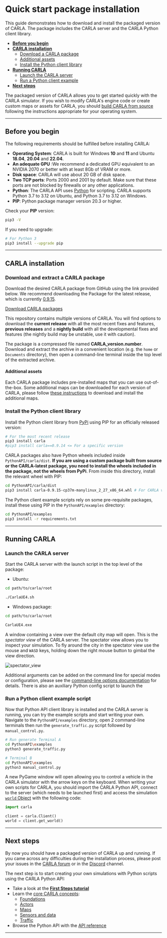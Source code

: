 # Quick start package installation

This guide demonstrates how to download and install the packaged version of CARLA. The package includes the CARLA server and the CARLA Python client library.

* __[Before you begin](#before-you-begin)__  
* __[CARLA installation](#carla-installation)__  
    * [Download a CARLA package](#download-and-extract-a-carla-package)
    * [Additional assets](#additional-assets)
    * [Install the Python client library](#install-the-python-client-library)
* __[Running CARLA](#running-carla)__ 
    * [Launch the CARLA server](#launch-the-carla-server)
    * [Run a Python client example](#run-a-python-client-example-script) 
* __[Next steps](#next-steps)__ 

The packaged version of CARLA allows you to get started quickly with the CARLA simulator. If you wish to modify CARLA's engine code or create custom maps or assets for CARLA, you should [build CARLA from source](build_carla.md) following the instructions appropriate for your operating system.

---
## Before you begin

The following requirements should be fulfilled before installing CARLA:

* __Operating System__: CARLA is built for Windows **10** and **11** and Ubuntu **18.04**, **20.04** and **22.04**. 
* __An adequate GPU__ :We recommend a dedicated GPU equivalent to an NVIDIA 2070 or better with at least 8Gb of VRAM or more.
* __Disk space__: CARLA will use about 20 GB of disk space.
* __Two TCP ports__: Ports 2000 and 2001 by default. Make sure that these ports are not blocked by firewalls or any other applications.
* __Python__: The CARLA API uses [Python]((https://www.python.org/downloads/)) for scripting. CARLA supports Python 3.7 to 3.12 on Ubuntu, and Python 3.7 to 3.12 on Windows.
* __PIP__: Python package manager version 20.3 or higher. 

Check your __PIP__ version:

```sh
pip3 -V
```
If you need to upgrade:

```sh
# For Python 3
pip3 install --upgrade pip
```

---
## CARLA installation

### Download and extract a CARLA package

Download the desired CARLA package from GitHub using the link provided below. We recommend downloading the Package for the latest release, which is currently [0.9.15](https://github.com/carla-simulator/carla/releases/tag/0.9.15/).

<div class="build-buttons">
<p>
<a href="https://github.com/carla-simulator/carla/blob/master/Docs/download.md" target="_blank" class="btn btn-neutral" title="Go to the latest CARLA release">
<span class="icon icon-github"></span> Download CARLA packages</a>
</p>
</div>

This repository contains multiple versions of CARLA. You will find options to download the __current release__ with all the most recent fixes and features, __previous releases__ and a __nightly build__ with all the developmental fixes and features (the nightly build may be unstable, use it with caution).

The package is a compressed file named __CARLA_version.number__. Download and extract the archive in a convenient location (e.g. the `home` or `Documents` directory), then open a command-line terminal inside the top level of the extracted archive.

#### Additional assets

Each CARLA package includes pre-installed maps that you can use out-of-the-box. Some additional maps can be downloaded for each version of CARLA, please follow [these instructions](ext_quickstart.md#import-additional-assets) to download and install the additional maps.

### Install the Python client library

Install the Python client library from [PyPi](https://pypi.org/project/carla/) using PIP for an officially released version:

```sh
# For the most recent release
pip3 install carla
#pip3 install carla==0.9.14 <= For a specific version
```

CARLA packages also have Python wheels included inside `PythonAPI/carla/dist`. **If you are using a custom package built from source or the CARLA-latest package, you need to install the wheels included in the package, not the wheels from PyPi**. From inside this directory, install the relevant wheel with PIP:

```sh
cd PythonAPI/carla/dist
pip3 install carla-0.9.15-cp37m-manylinux_2_27_x86_64.whl # For CARLA v0.9.15 with Python 3.7
```

The Python client example scripts rely on some pre-requisite packages, install these using PIP in the `PythonAPI/examples` directory:

```sh
cd PythonAPI/examples
pip3 install -r requirements.txt
```

---
## Running CARLA

### Launch the CARLA server

Start the CARLA server with the launch script in the top level of the package:

- Ubuntu:

```sh
cd path/to/carla/root

./CarlaUE4.sh
```

- Windows package:

```sh
cd path/to/carla/root

CarlaUE4.exe
```

A window containing a view over the default city map will open. This is the _spectator view_ of the CARLA server. The spectator view allows you to inspect your simulation. To fly around the city in the spectator view use the mouse and `WASD` keys, holding down the right mouse button to gimbal the view direction. 

![spectator_view](/img/build_install/town10_spectator_view.png)

Additional arguments can be added on the command line for special modes or configuration, please see the [command-line options documentation](ext_quickstart.md#command-line-options) for details. There is also an auxiliary Python config script to launch the 

### Run a Python client example script

Now that Python API client library is installed and the CARLA server is running, you can try the example scripts and start writing your own. Navigate to the `PythonAPI/examples` directory, open 2 command-line terminals then run the `generate_traffic.py` script followed by `manual_control.py`.

```sh
# Run generate Terminal A 
cd PythonAPI\examples
python3 generate_traffic.py  

# Terminal B
cd PythonAPI\examples
python3 manual_control.py 
```

A new PyGame window will open allowing you to control a vehicle in the CARLA simulator with the arrow keys on the keyboard. When writing your own scripts for CARLA, you should import the CARLA Python API, connect to the server (which needs to be launched first) and access the simulation [`world` Object](python_api.md#carlaworld) with the following code:

```py
import carla

client = carla.Client()
world = client.get_world()
```

---

## Next steps

By now you should have a packaged version of CARLA up and running. If you came across any difficulties during the installation process, please post your issues in the [CARLA forum](https://github.com/carla-simulator/carla/discussions/) or in the [Discord](https://discord.gg/8kqACuC) channel.

The next step is to start creating your own simulations with Python scripts using the CARLA Python API:

* Take a look at the [__First Steps tutorial__](tuto_first_steps.md)
* Learn the [core CARLA concepts](core_concepts.md):
    * [Foundations](foundations.md)
    * [Actors](core_actors.md)
    * [Maps](core_map.md)
    * [Sensors and data](core_sensors.md)
    * [Traffic](ts_traffic_simulation_overview.md)
* Browse the Python API with the [API reference](python_api.md)

---
